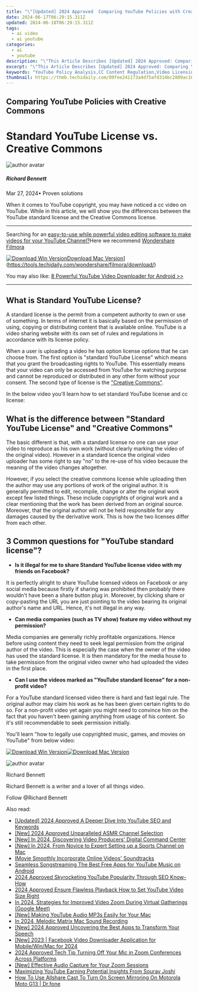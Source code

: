```yaml
---
title: "\"[Updated] 2024 Approved  Comparing YouTube Policies with Creative Commons\""
date: 2024-06-17T06:29:15.311Z
updated: 2024-06-18T06:29:15.311Z
tags:
  - ai video
  - ai youtube
categories:
  - ai
  - youtube
description: "\"This Article Describes [Updated] 2024 Approved: Comparing YouTube Policies with Creative Commons\""
excerpt: "\"This Article Describes [Updated] 2024 Approved: Comparing YouTube Policies with Creative Commons\""
keywords: "YouTube Policy Analysis,CC Content Regulation,Video Licensing Laws,Media Rights Comparison,Copyright YouTube,Creative Commons Policies,Media License Differences"
thumbnail: https://thmb.techidaily.com/09fee241173a4d75afd314bc2889ac10d1158fd98dc41bc3885e34ece3467540.jpg
---
```


## Comparing YouTube Policies with Creative Commons

# Standard YouTube License vs. Creative Commons

![author avatar](https://images.wondershare.com/filmora/article-images/richard-bennett.jpg)

##### Richard Bennett

 Mar 27, 2024• Proven solutions

When it comes to YouTube copyright, you may have noticed a cc video on YouTube. While in this article, we will show you the differences between the YouTube standard license and the Creative Commons license.

---

Searching for an [easy-to-use while powerful video editing software to make videos for your YouTube Channel?](https://tools.techidaily.com/wondershare/filmora/download/)Here we recommend [Wondershare Filmora](https://tools.techidaily.com/wondershare/filmora/download/)

[![Download Win Version](https://images.wondershare.com/filmora/guide/download-btn-win.jpg)](https://tools.techidaily.com/wondershare/filmora/download/)[Download Mac Version](https://images.wondershare.com/filmora/guide/download-btn-mac.jpg)](https://tools.techidaily.com/wondershare/filmora/download/)

You may also like: [8 Powerful YouTube Video Downloader for Android >>](https://tools.techidaily.com/wondershare/filmora/download/)

---

## What is Standard YouTube License?

A standard license is the permit from a competent authority to own or use of something. In terms of internet it is basically based on the permission of using, copying or distributing content that is available online. YouTube is a video sharing website with its own set of rules and regulations in accordance with its license policy.

When a user is uploading a video he has option license options that he can choose from. The first option is "standard YouTube License" which means that you grant the broadcasting rights to YouTube. This essentially means that your video can only be accessed from YouTube for watching purpose and cannot be reproduced or distributed in any other form without your consent. The second type of license is the ["Creative Commons"](https://tools.techidaily.com/wondershare/filmora/download/).

In the below video you'll learn how to set standard YouTube license and cc license:

## What is the difference between "Standard YouTube License" and "Creative Commons"

The basic different is that, with a standard license no one can use your video to reproduce as his own work (without clearly marking the video of the original video). However in a standard licence the original video uploader has some right to say "no" to the re-use of his video because the meaning of the video changes altogether.

However, if you select the creative commons license while uploading then the author may use any portions of work of the original author. It is generally permitted to edit, recompile, change or alter the original work except few listed things. These include copyrights of original work and a clear mentioning that the work has been derived from an original source. Moreover, that the original author will not be held responsible for any damages caused by the derivative work. This is how the two licenses differ from each other.

## 3 Common questions for "YouTube standard license"?

* **Is it illegal for me to share Standard YouTube license video with my friends on Facebook?**

It is perfectly alright to share YouTube licensed videos on Facebook or any social media because firstly if sharing was prohibited then probably there wouldn't have been a share button plug in. Moreover, by clicking share or copy-pasting the URL you are just pointing to the video bearing its original author's name and URL. Hence, it's not illegal in any way.

* **Can media companies (such as TV show) feature my video without my permission?**

Media companies are generally richly profitable organizations. Hence before using content they need to seek legal permission from the original author of the video. This is especially the case when the owner of the video has used the standard license. It is then mandatory for the media house to take permission from the original video owner who had uploaded the video in the first place.

* **Can I use the videos marked as "YouTube standard license" for a non-profit video?**

For a YouTube standard licensed video there is hard and fast legal rule. The original author may claim his work as he has been given certain rights to do so. For a non-profit video yet again you might need to convince him on the fact that you haven't been gaining anything from usage of his content. So it's still recommendable to seek permission initially.

You'll learn "how to legally use copyrighted music, games, and movies on YouTube" from below video:

[![Download Win Version](https://images.wondershare.com/filmora/guide/download-btn-win.jpg)](https://tools.techidaily.com/wondershare/filmora/download/)[![Download Mac Version](https://images.wondershare.com/filmora/guide/download-btn-mac.jpg)](https://tools.techidaily.com/wondershare/filmora/download/)

![author avatar](https://images.wondershare.com/filmora/article-images/richard-bennett.jpg)

Richard Bennett

Richard Bennett is a writer and a lover of all things video.

Follow @Richard Bennett


<ins class="adsbygoogle"
     style="display:block"
     data-ad-format="autorelaxed"
     data-ad-client="ca-pub-7571918770474297"
     data-ad-slot="1223367746"></ins>



<ins class="adsbygoogle"
     style="display:block"
     data-ad-client="ca-pub-7571918770474297"
     data-ad-slot="8358498916"
     data-ad-format="auto"
     data-full-width-responsive="true"></ins>

<span class="atpl-alsoreadstyle">Also read:</span>
<div><ul>
<li><a href="https://youtube-webster.techidaily.com/ed-2024-approved-a-deeper-dive-into-youtube-seo-and-keywords/"><u>[Updated] 2024 Approved  A Deeper Dive Into YouTube SEO and Keywords</u></a></li>
<li><a href="https://youtube-webster.techidaily.com/024-approved-unparalleled-asmr-channel-selection/"><u>[New] 2024 Approved  Unparalleled ASMR Channel Selection</u></a></li>
<li><a href="https://youtube-webster.techidaily.com/n-2024-discovering-video-producers-digital-command-center/"><u>[New] In 2024, Discovering Video Producers' Digital Command Center</u></a></li>
<li><a href="https://youtube-webster.techidaily.com/n-2024-from-novice-to-expert-setting-up-a-sports-channel-on-mac/"><u>[New] In 2024, From Novice to Expert  Setting up a Sports Channel on Mac</u></a></li>
<li><a href="https://youtube-webster.techidaily.com/e-smoothly-incorporate-online-videos-soundtracks/"><u>IMovie  Smoothly Incorporate Online Videos' Soundtracks</u></a></li>
<li><a href="https://youtube-webster.techidaily.com/ess-songstreaming-the-best-free-apps-for-youtube-music-on-android/"><u>Seamless Songstreaming  The Best Free Apps for YouTube Music on Android</u></a></li>
<li><a href="https://youtube-webster.techidaily.com/approved-skyrocketing-youtube-popularity-through-seo-know-how/"><u>2024 Approved  Skyrocketing YouTube Popularity Through SEO Know-How</u></a></li>
<li><a href="https://youtube-webster.techidaily.com/approved-ensure-flawless-playback-how-to-set-youtube-video-size-right/"><u>2024 Approved  Ensure Flawless Playback  How to Set YouTube Video Size Right</u></a></li>
<li><a href="https://vp-tips.techidaily.com/in-2024-strategies-for-improved-video-zoom-during-virtual-gatherings-google-meet/"><u>In 2024, Strategies for Improved Video Zoom During Virtual Gatherings (Google Meet)</u></a></li>
<li><a href="https://facebook-video-share.techidaily.com/new-making-youtube-audio-mp3s-easily-for-your-mac/"><u>[New] Making YouTube Audio MP3s Easily for Your Mac</u></a></li>
<li><a href="https://video-capture.techidaily.com/in-2024-melodic-matrix-mac-sound-recording/"><u>In 2024, Melodic Matrix  Mac Sound Recording</u></a></li>
<li><a href="https://visual-screen-recording.techidaily.com/new-2024-approved-uncovering-the-best-apps-to-transform-your-speech/"><u>[New] 2024 Approved  Uncovering the Best Apps to Transform Your Speech</u></a></li>
<li><a href="https://facebook-video-recording.techidaily.com/new-2023-facebook-video-downloader-application-for-mobilewinmac-for-2024/"><u>[New] 2023 | Facebook Video Downloader Application for Mobile/Win/Mac for 2024</u></a></li>
<li><a href="https://audio-editing.techidaily.com/2024-approved-tech-tip-turning-off-your-mic-in-zoom-conferences-across-platforms/"><u>2024 Approved Tech Tip Turning Off Your Mic in Zoom Conferences Across Platforms</u></a></li>
<li><a href="https://desktop-recording.techidaily.com/new-effective-audio-capture-for-your-zoom-sessions/"><u>[New] Effective Audio Capture for Your Zoom Sessions</u></a></li>
<li><a href="https://youtube-video-recordings.techidaily.com/maximizing-youtube-earning-potential-insights-from-sourav-joshi/"><u>Maximizing YouTube Earning Potential  Insights From Sourav Joshi</u></a></li>
<li><a href="https://screen-mirror.techidaily.com/how-to-use-allshare-cast-to-turn-on-screen-mirroring-on-motorola-moto-g13-drfone-by-drfone-android/"><u>How To Use Allshare Cast To Turn On Screen Mirroring On Motorola Moto G13 | Dr.fone</u></a></li>
</ul></div>
